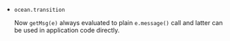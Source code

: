 * `ocean.transition`

  Now `getMsg(e)` always evaluated to plain `e.message()` call and latter can
  be used in application code directly.
